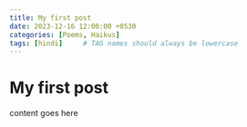 ```yaml
---
title: My first post
date: 2023-12-16 12:00:00 +0530
categories: [Poems, Haikus]
tags: [hindi]     # TAG names should always be lowercase
---
```


# My first post

content goes here